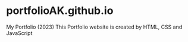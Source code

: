 # portfolioAK.github.io
My Portfolio (2023)
This Portfolio website is created by HTML, CSS and JavaScript
